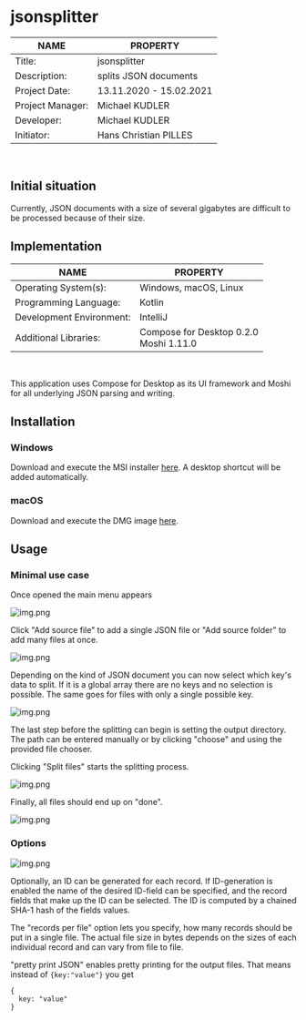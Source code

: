 # jsonsplitter

NAME| PROPERTY
--------|-------
Title: | jsonsplitter
Description: | splits JSON documents
Project Date: | 13.11.2020 - 15.02.2021
Project Manager: | Michael KUDLER
Developer: | Michael KUDLER
Initiator: | Hans Christian PILLES
<br/>

## Initial situation
Currently, JSON documents with a size of several gigabytes are difficult to be processed because of their size. 

## Implementation
NAME| PROPERTY
--------|-------
Operating System(s): | Windows, macOS, Linux
Programming Language: | Kotlin
Development Environment: | IntelliJ
Additional Libraries: | Compose for Desktop 0.2.0<br/> Moshi 1.11.0
<br/>

This application uses Compose for Desktop as its UI framework and Moshi for all underlying JSON parsing and writing.

## Installation

### Windows
Download and execute the MSI installer [here](https://gitlab.cdfz.at/cdfz-toolbox/jsonsplitter/uploads/66154b3c5aa645f55489fe1d998f2388/json_splitter-1.2.msi). A desktop shortcut will be added automatically.

### macOS

Download and execute the DMG image [here](https://gitlab.cdfz.at/cdfz-toolbox/jsonsplitter/uploads/6f997884ad0ee37bf4baadc683661353/json_splitter-1.2.dmg).

## Usage
### Minimal use case
Once opened the main menu appears

![img.png](img/doc1.png)

Click "Add source file" to add a single JSON file or "Add source folder" to add many files at once.

![img.png](img/doc2.png)

Depending on the kind of JSON document you can now select which key's data to split. If it is a global array there are no keys and no selection is possible. The same goes for files with only a single possible key.

![img.png](img/doc4.png)

The last step before the splitting can begin is setting the output directory. The path can be entered manually or by clicking "choose" and using the provided file chooser.

Clicking "Split files" starts the splitting process.

![img.png](img/doc5.png)

Finally, all files should end up on "done".

![img.png](img/doc6.png)

### Options
![img.png](img/doc3.png)

Optionally, an ID can be generated for each record. If ID-generation is enabled the name of the desired ID-field can be specified, and the record fields that make up the ID can be selected. The ID is computed by a chained SHA-1 hash of the fields values.

The "records per file" option lets you specify, how many records should be put in a single file. The actual file size in bytes depends on the sizes of each individual record and can vary from file to file.

"pretty print JSON" enables pretty printing for the output files. That means instead of `{key:"value"}` you get
```
{
  key: "value"
}
```